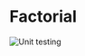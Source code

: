 # Factorial

![Unit testing](https://github.com/stepin-105003/Factorial/workflows/Unit%20testing/badge.svg)
